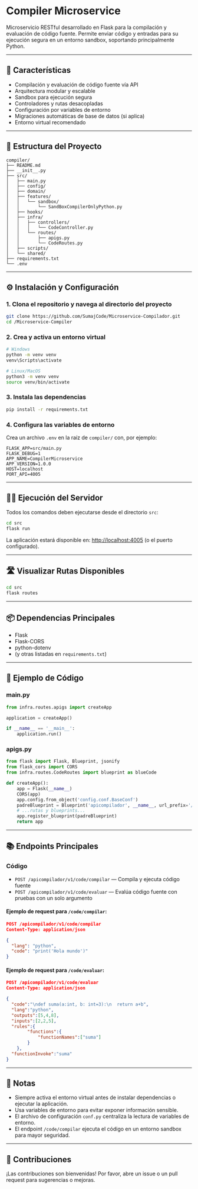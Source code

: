﻿# Compiler Microservice

Microservicio RESTful desarrollado en Flask para la compilación y evaluación de código fuente. Permite enviar código y entradas para su ejecución segura en un entorno sandbox, soportando principalmente Python.

---

## 🚀 Características

- Compilación y evaluación de código fuente vía API
- Arquitectura modular y escalable
- Sandbox para ejecución segura
- Controladores y rutas desacopladas
- Configuración por variables de entorno
- Migraciones automáticas de base de datos (si aplica)
- Entorno virtual recomendado

---

## 📁 Estructura del Proyecto

```
compiler/
├── README.md
├── __init__.py
├── src/
│   ├── main.py
│   ├── config/
│   ├── domain/
│   ├── features/
│   │   └── sandbox/
│   │       └── SandBoxCompilerOnlyPython.py
│   ├── hooks/
│   ├── infra/
│   │   ├── controllers/
│   │   │   └── CodeController.py
│   │   └── routes/
│   │       ├── apigs.py
│   │       └── CodeRoutes.py
│   ├── scripts/
│   └── shared/
├── requirements.txt
└── .env
```

---

## ⚙️ Instalación y Configuración

### 1. Clona el repositorio y navega al directorio del proyecto

```bash
git clone https://github.com/SumajCode/Microservice-Compilador.git
cd /Microservice-Compiler
```

### 2. Crea y activa un entorno virtual

```bash
# Windows
python -m venv venv
venv\Scripts\activate

# Linux/MacOS
python3 -m venv venv
source venv/bin/activate
```

### 3. Instala las dependencias

```bash
pip install -r requirements.txt
```

### 4. Configura las variables de entorno

Crea un archivo `.env` en la raíz de `compiler/` con, por ejemplo:

```env
FLASK_APP=src/main.py
FLASK_DEBUG=1
APP_NAME=CompilerMicroservice
APP_VERSION=1.0.0
HOST=localhost
PORT_API=4005
```

---

## 🏃‍♂️ Ejecución del Servidor

Todos los comandos deben ejecutarse desde el directorio `src`:

```bash
cd src
flask run
```

La aplicación estará disponible en: [http://localhost:4005](http://localhost:4005) (o el puerto configurado).

---

## 🛣️ Visualizar Rutas Disponibles

```bash
cd src
flask routes
```

---

## 📦 Dependencias Principales

- Flask
- Flask-CORS
- python-dotenv
- (y otras listadas en `requirements.txt`)

---

## 🧩 Ejemplo de Código

### main.py

```python
from infra.routes.apigs import createApp

application = createApp()

if __name__ == '__main__':
    application.run()
```

### apigs.py

```python
from flask import Flask, Blueprint, jsonify
from flask_cors import CORS
from infra.routes.CodeRoutes import blueprint as blueCode

def createApp():
    app = Flask(__name__)
    CORS(app)
    app.config.from_object('config.conf.BaseConf')
    padreBlueprint = Blueprint('apicompilador', __name__, url_prefix='/apicompilador/v1')
    # ...rutas y blueprints...
    app.register_blueprint(padreBlueprint)
    return app
```

---

## 📚 Endpoints Principales

### Código

- `POST /apicompilador/v1/code/compilar` — Compila y ejecuta código fuente
- `POST /apicompilador/v1/code/evaluar` — Evalúa código fuente con pruebas con un solo argumento

#### Ejemplo de request para `/code/compilar`:

```json
POST /apicompilador/v1/code/compilar
Content-Type: application/json

{
  "lang": "python",
  "code": "print('Hola mundo')"
}
```

#### Ejemplo de request para `/code/evaluar`:

```json
POST /apicompilador/v1/code/evaluar
Content-Type: application/json

{
  "code":"\ndef suma(a:int, b: int=3):\n  return a+b",
  "lang":"python",
  "outputs":[5,4,8],
  "inputs":[2,2,5],
  "rules":{
        "functions":{
            "functionNames":["suma"]
        }
    },
  "functionInvoke":"suma"
}
```

---

## 📝 Notas

- Siempre activa el entorno virtual antes de instalar dependencias o ejecutar la aplicación.
- Usa variables de entorno para evitar exponer información sensible.
- El archivo de configuración `conf.py` centraliza la lectura de variables de entorno.
- El endpoint `/code/compilar` ejecuta el código en un entorno sandbox para mayor seguridad.

---

## 🤝 Contribuciones

¡Las contribuciones son bienvenidas! Por favor, abre un issue o un pull request para sugerencias o mejoras.
